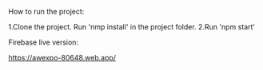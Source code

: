 How to run the project:

1.Clone the project. Run 'nmp install' in the project folder.
2.Run 'npm start'


Firebase live version:

https://awexpo-80648.web.app/